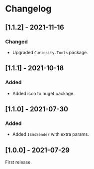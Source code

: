 # Changelog

## [1.1.2] - 2021-11-16

### Changed

- Upgraded `Curiosity.Tools` package.

## [1.1.1] - 2021-10-18

### Added

- Added icon to nuget package.

## [1.1.0] - 2021-07-30
       
### Added

- Added `ISmsSender` with extra params.

## [1.0.0] - 2021-07-29

First release.
